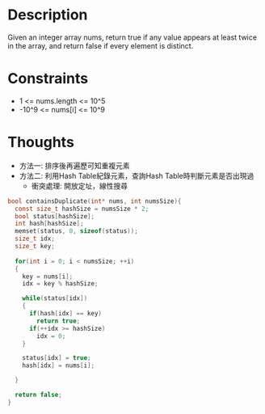 # Description

Given an integer array nums, return true if any value appears at least twice in the array, and return false if every element is distinct.

# Constraints

- 1 <= nums.length <= 10^5
- -10^9 <= nums[i] <= 10^9

# Thoughts

- 方法一: 排序後再遍歷可知重複元素
- 方法二: 利用Hash Table紀錄元素，查詢Hash Table時判斷元素是否出現過
	- 衝突處理: 開放定址，線性搜尋

```c
bool containsDuplicate(int* nums, int numsSize){
  const size_t hashSize = numsSize * 2;
  bool status[hashSize];
  int hash[hashSize];
  memset(status, 0, sizeof(status));
  size_t idx;
  size_t key;
  
  for(int i = 0; i < numsSize; ++i)
  {
    key = nums[i];
    idx = key % hashSize;

    while(status[idx])
    {
      if(hash[idx] == key)
        return true;
      if(++idx >= hashSize)
        idx = 0;
    }

    status[idx] = true;
    hash[idx] = nums[i];

  }

  return false;
}
```